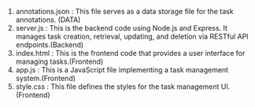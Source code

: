 1. annotations.json : This file serves as a data storage file for the task annotations. (DATA)
2. server.js : This is the backend code using Node.js and Express. It manages task creation, retrieval, updating, and deletion via RESTful API endpoints.(Backend)
3.  index.html : This is the frontend code that provides a user interface for managing tasks.(Frontend)
4.  app.js : This is a JavaScript file implementing a task management system.(Frontend)
5.  style.css : This file defines the styles for the task management UI.(Frontend)
